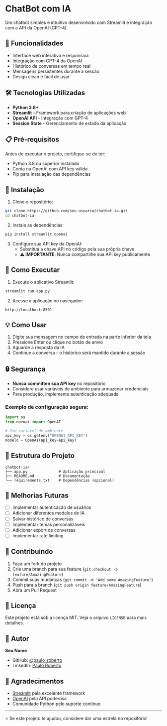 # ChatBot com IA

Um chatbot simples e intuitivo desenvolvido com Streamlit e integração com a API da OpenAI (GPT-4).

## 🚀 Funcionalidades

- Interface web interativa e responsiva
- Integração com GPT-4 da OpenAI
- Histórico de conversas em tempo real
- Mensagens persistentes durante a sessão
- Design clean e fácil de usar

## 🛠️ Tecnologias Utilizadas

- **Python 3.8+**
- **Streamlit** - Framework para criação de aplicações web
- **OpenAI API** - Integração com GPT-4
- **Session State** - Gerenciamento de estado da aplicação

## 📋 Pré-requisitos

Antes de executar o projeto, certifique-se de ter:

- Python 3.8 ou superior instalado
- Conta na OpenAI com API key válida
- Pip para instalação das dependências

## 🔧 Instalação

1. Clone o repositório:
```bash
git clone https://github.com/seu-usuario/chatbot-ia.git
cd chatbot-ia
```

2. Instale as dependências:
```bash
pip install streamlit openai
```

3. Configure sua API key da OpenAI:
   - Substitua a chave API no código pela sua própria chave
   - **⚠️ IMPORTANTE**: Nunca compartilhe sua API key publicamente

## 🚀 Como Executar

1. Execute o aplicativo Streamlit:
```bash
streamlit run app.py
```

2. Acesse a aplicação no navegador:
```
http://localhost:8501
```

## 💡 Como Usar

1. Digite sua mensagem no campo de entrada na parte inferior da tela
2. Pressione Enter ou clique no botão de envio
3. Aguarde a resposta da IA
4. Continue a conversa - o histórico será mantido durante a sessão

## 🔒 Segurança

- **Nunca committen sua API key** no repositório
- Considere usar variáveis de ambiente para armazenar credenciais
- Para produção, implemente autenticação adequada

### Exemplo de configuração segura:

```python
import os
from openai import OpenAI

# Use variável de ambiente
api_key = os.getenv("OPENAI_API_KEY")
modelo = OpenAI(api_key=api_key)
```

## 📁 Estrutura do Projeto

```
chatbot-ia/
├── app.py              # Aplicação principal
├── README.md           # Documentação
└── requirements.txt    # Dependências (opcional)
```

## 🔄 Melhorias Futuras

- [ ] Implementar autenticação de usuários
- [ ] Adicionar diferentes modelos de IA
- [ ] Salvar histórico de conversas
- [ ] Implementar temas personalizáveis
- [ ] Adicionar export de conversas
- [ ] Implementar rate limiting

## 🤝 Contribuindo

1. Faça um fork do projeto
2. Crie uma branch para sua feature (`git checkout -b feature/AmazingFeature`)
3. Commit suas mudanças (`git commit -m 'Add some AmazingFeature'`)
4. Push para a branch (`git push origin feature/AmazingFeature`)
5. Abra um Pull Request

## 📝 Licença

Este projeto está sob a licença MIT. Veja o arquivo `LICENSE` para mais detalhes.

## 👤 Autor

**Seu Nome**
- GitHub: [@paulo_roberto](https://github.com/PaulodiasDeveloper)
- LinkedIn: [Paulo Roberto](https://www.linkedin.com/in/paulo-roberto/)

## 🙏 Agradecimentos

- [Streamlit](https://streamlit.io/) pela excelente framework
- [OpenAI](https://openai.com/) pela API poderosa
- Comunidade Python pelo suporte contínuo

---

⭐ Se este projeto te ajudou, considere dar uma estrela no repositório!
